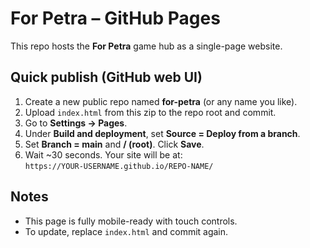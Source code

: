 # For Petra – GitHub Pages

This repo hosts the **For Petra** game hub as a single-page website.

## Quick publish (GitHub web UI)
1. Create a new public repo named **for-petra** (or any name you like).
2. Upload `index.html` from this zip to the repo root and commit.
3. Go to **Settings → Pages**.
4. Under **Build and deployment**, set **Source = Deploy from a branch**.
5. Set **Branch = main** and **/ (root)**. Click **Save**.
6. Wait ~30 seconds. Your site will be at:  
   `https://YOUR-USERNAME.github.io/REPO-NAME/`

## Notes
- This page is fully mobile-ready with touch controls.
- To update, replace `index.html` and commit again.
